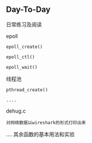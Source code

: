 ## Day-To-Day
日常练习及阅读

epoll

	epoll_create()

	epoll_ctl()

	epoll_wait()


线程池

	pthread_create()

	....


dehug.c

	对网络数据以wireshark的形式打印出来


.... 其余函数的基本用法和实验
